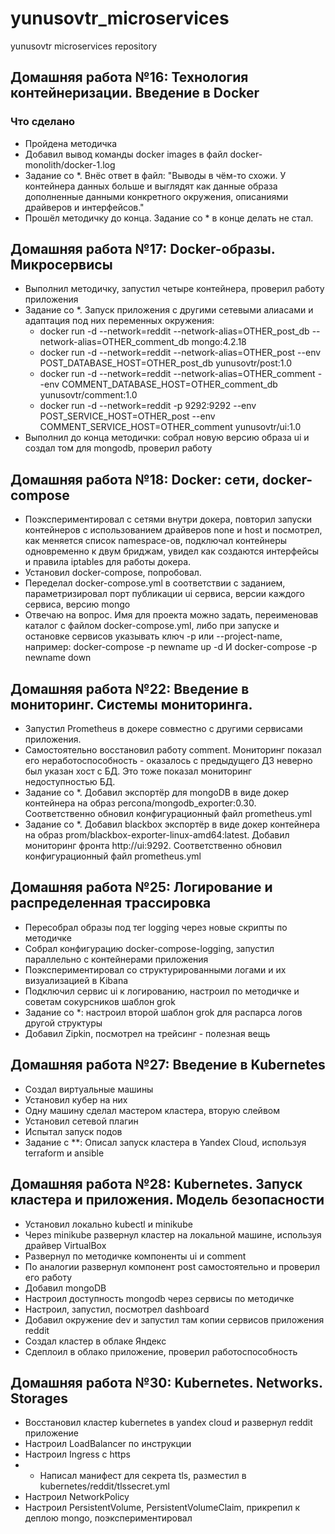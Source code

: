 # yunusovtr_microservices
yunusovtr microservices repository

## Домашняя работа №16: Технология контейнеризации. Введение в Docker

### Что сделано
 - Пройдена методичка
 - Добавил вывод команды docker images в файл docker-monolith/docker-1.log
 - Задание со *. Внёс ответ в файл: "Выводы в чём-то схожи. У контейнера данных больше и выглядят как данные образа дополненные данными конкретного окружения, описаниями драйверов и интерфейсов."
 - Прошёл методичку до конца. Задание со * в конце делать не стал.

## Домашняя работа №17: Docker-образы. Микросервисы
 - Выполнил методичку, запустил четыре контейнера, проверил работу приложения
 - Задание со *. Запуск приложения с другими сетевыми алиасами и адаптация под них переменных окружения:
   - docker run -d --network=reddit --network-alias=OTHER_post_db --network-alias=OTHER_comment_db mongo:4.2.18
   - docker run -d --network=reddit --network-alias=OTHER_post --env POST_DATABASE_HOST=OTHER_post_db yunusovtr/post:1.0
   - docker run -d --network=reddit --network-alias=OTHER_comment --env COMMENT_DATABASE_HOST=OTHER_comment_db yunusovtr/comment:1.0
   - docker run -d --network=reddit -p 9292:9292 --env POST_SERVICE_HOST=OTHER_post --env COMMENT_SERVICE_HOST=OTHER_comment yunusovtr/ui:1.0
 - Выполнил до конца методички: собрал новую версию образа ui и создал том для mongodb, проверил работу

## Домашняя работа №18: Docker: сети, docker-compose
 - Поэкспериментировал с сетями внутри докера, повторил запуски контейнеров с использованием драйверов
none и host и посмотрел, как меняется список namespace-ов, подключал контейнеры одновременно к двум бриджам, увидел как создаются интерфейсы и правила iptables для работы докера.
 - Установил docker-compose, попробовал.
 - Переделал docker-compose.yml в соответствии с заданием, параметризировал порт публикации ui сервиса, версии каждого сервиса, версию mongo
 - Отвечаю на вопрос. Имя для проекта можно задать, переименовав каталог с файлом docker-compose.yml, либо при запуске и остановке сервисов указывать ключ -p или --project-name, например: docker-compose -p newname up -d И docker-compose -p newname down

## Домашняя работа №22: Введение в мониторинг. Системы мониторинга.
 - Запустил Prometheus в докере совместно с другими сервисами приложения.
 - Самостоятельно восстановил работу comment. Мониторинг показал его неработоспособность - оказалось с предыдущего ДЗ неверно был указан хост с БД. Это тоже показал мониторинг недоступностью БД.
 - Задание со *. Добавил экспортёр для mongoDB в виде докер контейнера на образ percona/mongodb_exporter:0.30. Соответственно обновил конфигурационный файл prometheus.yml
 - Задание со *. Добавил blackbox экспортёр в виде докер контейнера на образ prom/blackbox-exporter-linux-amd64:latest. Добавил мониторинг фронта http://ui:9292. Соответственно обновил конфигурационный файл prometheus.yml

## Домашняя работа №25: Логирование и распределенная трассировка
 - Пересобрал образы под тег logging через новые скрипты по методичке
 - Собрал конфигурацию docker-compose-logging, запустил параллельно с контейнерами приложения
 - Поэкспериментировал со структурированными логами и их визуализацией в Kibana
 - Подключил сервис ui к логированию, настроил по методичке и советам сокурсников шаблон grok
 - Задание со *: настроил второй шаблон grok для распарса логов другой структуры
 - Добавил Zipkin, посмотрел на трейсинг - полезная вещь

## Домашняя работа №27: Введение в Kubernetes
 - Создал виртуальные машины
 - Установил кубер на них
 - Одну машину сделал мастером кластера, вторую слейвом
 - Установил сетевой плагин
 - Испытал запуск подов
 - Задание с **: Описал запуск кластера в Yandex Cloud, используя terraform и ansible

## Домашняя работа №28: Kubernetes. Запуск кластера и приложения. Модель безопасности
 - Установил локально kubectl и minikube
 - Через minikube развернул кластер на локальной машине, используя драйвер VirtualBox
 - Развернул по методичке компоненты ui и comment
 - По аналогии развернул компонент post самостоятельно и проверил его работу
 - Добавил mongoDB
 - Настроил доступность mongodb через сервисы по методичке
 - Настроил, запустил, посмотрел dashboard
 - Добавил окружение dev и запустил там копии сервисов приложения reddit
 - Создал кластер в облаке Яндекс
 - Сдеплоил в облако приложение, проверил работоспособность

## Домашняя работа №30: Kubernetes. Networks. Storages
 - Восстановил кластер kubernetes в yandex cloud и развернул reddit приложение
 - Настроил LoadBalancer по инструкции
 - Настроил Ingress c https
 - * Написал манифест для секрета tls, разместил в kubernetes/reddit/tlssecret.yml
 - Настроил NetworkPolicy
 - Настроил PersistentVolume, PersistentVolumeClaim, прикрепил к деплою mongo, поэкспериментировал
